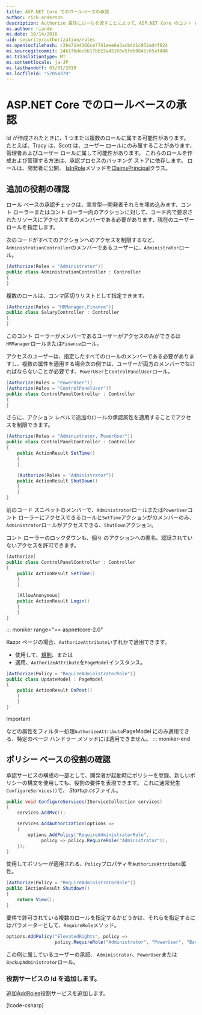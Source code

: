 ```yaml
---
title: ASP.NET Core でのロールベースの承認
author: rick-anderson
description: Authorize 属性にロールを渡すことによって、ASP.NET Core のコント ローラーとアクションのアクセスを制限する方法について説明します。
ms.author: riande
ms.date: 10/14/2016
uid: security/authorization/roles
ms.openlocfilehash: c38e7144166ce7741eee6e3acb4d1c952ad4f024
ms.sourcegitcommit: 24b1f6decbb17bb22a45166e5fdb0845c65af498
ms.translationtype: MT
ms.contentlocale: ja-JP
ms.lasthandoff: 03/01/2019
ms.locfileid: "57054379"
---
```

# <a name="role-based-authorization-in-aspnet-core"></a>ASP.NET Core でのロールベースの承認

<a name="security-authorization-role-based"></a>

Id が作成されたときに、1 つまたは複数のロールに属する可能性があります。 たとえば、Tracy は、Scott は、ユーザー ロールにのみ属することがあります、管理者およびユーザー ロールに属して可能性があります。 これらのロールを作成および管理する方法は、承認プロセスのバッキング ストアに依存します。 ロールは、開発者に公開、 [IsInRole](/dotnet/api/system.security.principal.genericprincipal.isinrole)メソッドを[ClaimsPrincipal](/dotnet/api/system.security.claims.claimsprincipal)クラス。

## <a name="adding-role-checks"></a>追加の役割の確認

ロール ベースの承認チェックは、宣言型&mdash;開発者それらを埋め込みます、コント ローラーまたはコント ローラー内のアクションに対して、コード内で要求されたリソースにアクセスするのメンバーである必要があります、現在のユーザー ロールを指定します。

次のコードがすべてのアクションへのアクセスを制限するなど、`AdministrationController`のメンバーであるユーザーに、`Administrator`ロール。

```csharp
[Authorize(Roles = "Administrator")]
public class AdministrationController : Controller
{
}
```

複数のロールは、コンマ区切りリストとして指定できます。

```csharp
[Authorize(Roles = "HRManager,Finance")]
public class SalaryController : Controller
{
}
```

このコント ローラーがメンバーであるユーザーがアクセスのみができるは`HRManager`ロールまたは`Finance`ロール。

アクセスのユーザーは、指定したすべてのロールのメンバーである必要がありますし、複数の属性を適用する場合次の例では、ユーザーが両方のメンバーでなければならないことが必要です、`PowerUser`と`ControlPanelUser`ロール。

```csharp
[Authorize(Roles = "PowerUser")]
[Authorize(Roles = "ControlPanelUser")]
public class ControlPanelController : Controller
{
}
```

さらに、アクション レベルで追加のロールの承認属性を適用することでアクセスを制限できます。

```csharp
[Authorize(Roles = "Administrator, PowerUser")]
public class ControlPanelController : Controller
{
    public ActionResult SetTime()
    {
    }

    [Authorize(Roles = "Administrator")]
    public ActionResult ShutDown()
    {
    }
}
```

前のコード スニペットのメンバーで、`Administrator`ロールまたは`PowerUser`コント ローラーにアクセスできるロールと`SetTime`アクションがのメンバーのみ、`Administrator`ロールがアクセスできる、`ShutDown`アクション。

コント ローラーのロックダウンも、個々 のアクションへの匿名、認証されていないアクセスを許可できます。

```csharp
[Authorize]
public class ControlPanelController : Controller
{
    public ActionResult SetTime()
    {
    }

    [AllowAnonymous]
    public ActionResult Login()
    {
    }
}
```

::: moniker range=">= aspnetcore-2.0"

Razor ページの場合、`AuthorizeAttribute`いずれかで適用できます。

* 使用して、[規則](xref:razor-pages/razor-pages-conventions#page-model-action-conventions)、または
* 適用、`AuthorizeAttribute`を`PageModel`インスタンス。

```csharp
[Authorize(Policy = "RequireAdministratorRole")]
public class UpdateModel : PageModel
{
    public ActionResult OnPost()
    {
    }
}
```

> [!IMPORTANT]
> などの属性をフィルター処理`AuthorizeAttribute`PageModel にのみ適用できる、特定のページ ハンドラー メソッドには適用できません。
::: moniker-end


<a name="security-authorization-role-policy"></a>

## <a name="policy-based-role-checks"></a>ポリシー ベースの役割の確認

承認サービスの構成の一部として、開発者が起動時にポリシーを登録、新しいポリシーの構文を使用しても、役割の要件を表現できます。 これに通常発生`ConfigureServices()`で、 *Startup.cs*ファイル。

```csharp
public void ConfigureServices(IServiceCollection services)
{
    services.AddMvc();

    services.AddAuthorization(options =>
    {
        options.AddPolicy("RequireAdministratorRole",
             policy => policy.RequireRole("Administrator"));
    });
}
```

使用してポリシーが適用される、`Policy`プロパティを`AuthorizeAttribute`属性。

```csharp
[Authorize(Policy = "RequireAdministratorRole")]
public IActionResult Shutdown()
{
    return View();
}
```

要件で許可されている複数のロールを指定するかどうかは、それらを指定するにはパラメーターとして、`RequireRole`メソッド。

```csharp
options.AddPolicy("ElevatedRights", policy =>
                  policy.RequireRole("Administrator", "PowerUser", "BackupAdministrator"));
```

この例に属しているユーザーの承認、 `Administrator`、`PowerUser`または`BackupAdministrator`ロール。

### <a name="add-role-services-to-identity"></a>役割サービスの Id を追加します。

追加[AddRoles](/dotnet/api/microsoft.aspnetcore.identity.identitybuilder.addroles#Microsoft_AspNetCore_Identity_IdentityBuilder_AddRoles__1)役割サービスを追加します。

[!code-csharp[](roles/samples/Startup.cs?name=snippet&highlight=7)]
